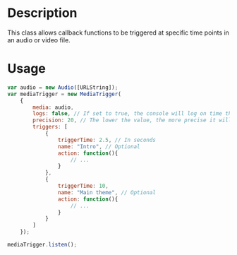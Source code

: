 Description
==================
This class allows callback functions to be triggered at specific time points in an audio or video file.


Usage
==================

```javascript
var audio = new Audio([URLString]);
var mediaTrigger = new MediaTrigger(
    {
        media: audio, 
        logs: false, // If set to true, the console will log on time the name of each trigger
        precision: 20, // The lower the value, the more precise it will be. You probably shouldn't go under 15 though.
        triggers: [
            {	
                triggerTime: 2.5, // In seconds
                name: "Intro", // Optional
                action: function(){ 
                    // ...
                }
            },
            {	
                triggerTime: 10, 
                name: "Main theme", // Optional
                action: function(){ 
                    // ...
                }
            }
        ]
    });

mediaTrigger.listen();
```